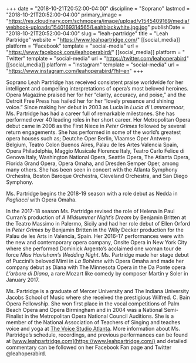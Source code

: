 +++
date = "2018-10-21T20:52:00-04:00"
discipline = "Soprano"
lastmod = "2018-10-21T20:52:00-04:00"
primary_image = "https://res.cloudinary.com/schmopera/image/upload/v1545409169/media/webhook-uploads/1540169314565/Leahblackwhite.jpg.jpg"
publishDate = "2018-10-21T20:52:00-04:00"
slug = "leah-partridge"
title = "Leah Partridge"
website = "https://www.leahpartridge.com/"
[[social_media]]
platform = "Facebook"
template = "social-media"
url = "https://www.facebook.com/leahoperabird/"
[[social_media]]
platform = " Twitter"
template = "social-media"
url = "https://twitter.com/leahoperabird"
[[social_media]]
platform = "Instagram"
template = "social-media"
url = "https://www.instagram.com/leahoperabird/?hl=en"
+++

Soprano Leah Partridge has received consistent praise worldwide for her intelligent and compelling interpretations of opera’s most beloved heroines.  Opera Magazine praised her for her “clarity, accuracy, and poise,” and the Detroit Free Press has hailed her for her “lovely presence and shining voice.”  Since making her debut in 2003 as Lucia in *Lucia di Lammermoor*, Ms. Partridge has had a career full of remarkable milestones.  She has performed over 40 leading roles in her short career. Her Metropolitan Opera debut came in 2008 as the First Niece in *Peter Grimes* followed by several return engagements.  She has performed in some of the world’s greatest opera houses such as; Deutche Oper Berlin, Vlaamse Oper Antwerp Belgium, Teatro Colon Buenos Aires, Palau de les Artes Valencia Spain, Opera Philadelphia, Maggio Musicale Florence Italy, Teatro Carlo Felice di Genova Italy, Washington National Opera, Seattle Opera, The Atlanta Opera, Florida Grand Opera, Opera Omaha, and Dresden Semper Oper, among many others.  She has been seen in concert with the Atlanta Symphony Orchestra, Boston Baroque Orchestra, Cleveland Orchestra, and San Diego Symphony. 

Ms. Partridge begins the 2018-19 season with a role debut as Nedda in *Pagliacci* with Opera Omaha.

In the 2017-18 season Ms. Partridge revised the role of Helena in Paul Curran’s production of *A Midsummer Night’s Dream* by Benjamin Britten at the Teatro Massimo in Palermo, Sicily and had her role debut of Ellen Orford in *Peter Grimes* by Benjamin Britten in the Willy Decker production for the Palau de les Arts in Valencia, Spain.  Her 2016-17 performances were with the new and contemporary opera company, Onsite Opera in New York City where she performed Dominick Argento’s acclaimed one woman tour de force *Miss Havisham’s Wedding Night*. Ms. Partridge made her stage debut of Puccini’s beloved Mimi in *La Bohème* with Opera Omaha and made her company debut as Diana with The Minnesota Opera in the Da Ponte opera *L’arbore di Diana*, a rare Mozart like comedy by composer Martín y Soler in January 2017. 

Ms. Partridge is a graduate of Mercer University and The Indiana University Jacobs School of Music where she received the prestigious Wilfred. C. Bain Opera Fellowship. She won first place in the vocal competitions of Palm Beach Opera and Opera Birmingham and in 2004 was a National Semi-Finalist in the Metropolitan Opera National Council Auditions.  She is a member of the National Association of Teachers of Singing and teaches voice and yoga at [The Voice Studio Atlanta](http://www.thevoicestudioatlanta.com/). More information about Ms. Partridge’s schedule, recordings, and previous performances can be found at [www.leahpartridge.com](https://www.leahpartridge.com/) and detailed commentary can be followed on her Facebook Fan page and Twitter @leahoperabird.
